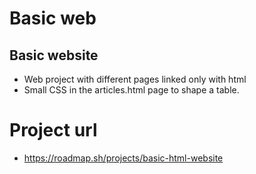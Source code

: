 # Basic web 
## Basic website

- Web project with different pages linked only with html
- Small CSS in the articles.html page to shape a table.
# Project url
- https://roadmap.sh/projects/basic-html-website
